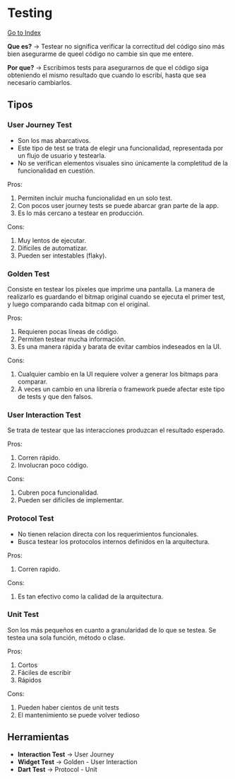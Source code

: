 # Testing
[Go to Index](resumen.md)

**Que es?** &rarr; Testear no significa verificar la correctitud del código sino más bien asegurarme de queel código no cambie sin que me entere.

**Por que?** &rarr; Escribimos tests para asegurarnos de que el código siga obteniendo el mismo resultado que cuando lo escribí, hasta que sea necesario cambiarlos.

## Tipos

### User Journey Test

- Son los mas abarcativos.
- Este tipo de test se trata de elegir una funcionalidad, representada por un flujo de usuario y testearla. 
- No se verifican elementos visuales sino únicamente la completitud de la funcionalidad en cuestión.

Pros:
1. Permiten incluir mucha funcionalidad en un solo test.
2. Con pocos user journey tests se puede abarcar gran parte de la app.
3. Es lo más cercano a testear en producción.

Cons:
1. Muy lentos de ejecutar.
2. Difíciles de automatizar.
3. Pueden ser intestables (flaky).

### Golden Test

Consiste en testear los píxeles que imprime una pantalla. La manera de realizarlo es guardando el bitmap original cuando se ejecuta el primer test, y luego comparando cada bitmap con el original.

Pros:
1. Requieren pocas líneas de código.
2. Permiten testear mucha información.
3. Es una manera rápida y barata de evitar cambios indeseados en la UI.

Cons:
1. Cualquier cambio en la UI requiere volver a generar los bitmaps para comparar.
2. A veces un cambio en una librería o framework puede afectar este tipo de tests y que den falsos.

### User Interaction Test

Se trata de testear que las interacciones produzcan el resultado esperado.

Pros:
1. Corren rápido.
2. Involucran poco código.

Cons:
1. Cubren poca funcionalidad.
2. Pueden ser difíciles de implementar.

### Protocol Test

- No tienen relacion directa con los requerimientos funcionales.
- Busca testear los protocolos internos definidos en la arquitectura.

Pros:
1. Corren rapido.

Cons:
1. Es tan efectivo como la calidad de la arquitectura.

### Unit Test

Son los más pequeños en cuanto a granularidad de lo que se testea. Se testea una sola función, método o clase.

Pros:
1. Cortos
2. Fáciles de escribir
3. Rápidos

Cons:
1. Pueden haber cientos de unit tests
2. El mantenimiento se puede volver tedioso

## Herramientas

- **Interaction Test** &rarr; User Journey
- **Widget Test** &rarr; Golden - User Interaction
- **Dart Test** &rarr; Protocol - Unit